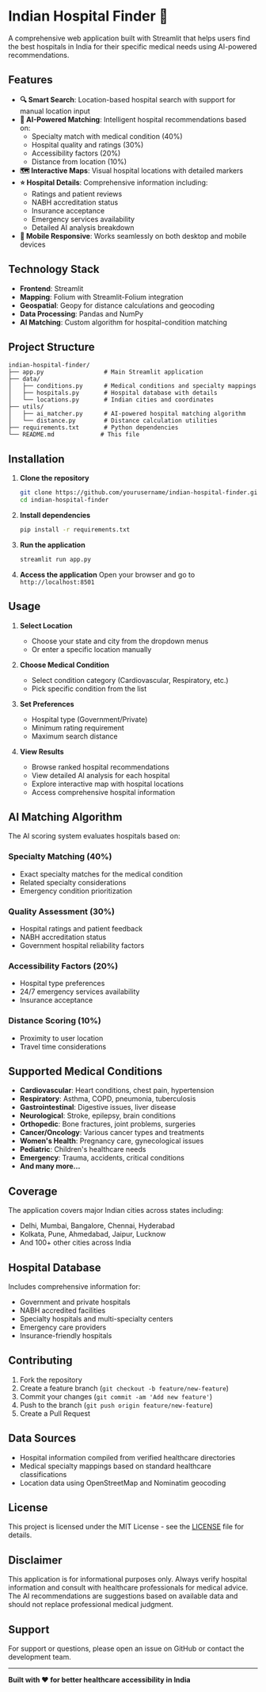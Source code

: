 # Indian Hospital Finder 🏥

A comprehensive web application built with Streamlit that helps users find the best hospitals in India for their specific medical needs using AI-powered recommendations.

## Features

- **🔍 Smart Search**: Location-based hospital search with support for manual location input
- **🤖 AI-Powered Matching**: Intelligent hospital recommendations based on:
  - Specialty match with medical condition (40%)
  - Hospital quality and ratings (30%)
  - Accessibility factors (20%)
  - Distance from location (10%)
- **🗺️ Interactive Maps**: Visual hospital locations with detailed markers
- **⭐ Hospital Details**: Comprehensive information including:
  - Ratings and patient reviews
  - NABH accreditation status
  - Insurance acceptance
  - Emergency services availability
  - Detailed AI analysis breakdown
- **📱 Mobile Responsive**: Works seamlessly on both desktop and mobile devices

## Technology Stack

- **Frontend**: Streamlit
- **Mapping**: Folium with Streamlit-Folium integration
- **Geospatial**: Geopy for distance calculations and geocoding
- **Data Processing**: Pandas and NumPy
- **AI Matching**: Custom algorithm for hospital-condition matching

## Project Structure

```
indian-hospital-finder/
├── app.py                 # Main Streamlit application
├── data/
│   ├── conditions.py      # Medical conditions and specialty mappings
│   ├── hospitals.py       # Hospital database with details
│   └── locations.py       # Indian cities and coordinates
├── utils/
│   ├── ai_matcher.py      # AI-powered hospital matching algorithm
│   └── distance.py        # Distance calculation utilities
├── requirements.txt       # Python dependencies
└── README.md             # This file
```

## Installation

1. **Clone the repository**
   ```bash
   git clone https://github.com/yourusername/indian-hospital-finder.git
   cd indian-hospital-finder
   ```

2. **Install dependencies**
   ```bash
   pip install -r requirements.txt
   ```

3. **Run the application**
   ```bash
   streamlit run app.py
   ```

4. **Access the application**
   Open your browser and go to `http://localhost:8501`

## Usage

1. **Select Location**
   - Choose your state and city from the dropdown menus
   - Or enter a specific location manually

2. **Choose Medical Condition**
   - Select condition category (Cardiovascular, Respiratory, etc.)
   - Pick specific condition from the list

3. **Set Preferences**
   - Hospital type (Government/Private)
   - Minimum rating requirement
   - Maximum search distance

4. **View Results**
   - Browse ranked hospital recommendations
   - View detailed AI analysis for each hospital
   - Explore interactive map with hospital locations
   - Access comprehensive hospital information

## AI Matching Algorithm

The AI scoring system evaluates hospitals based on:

### Specialty Matching (40%)
- Exact specialty matches for the medical condition
- Related specialty considerations
- Emergency condition prioritization

### Quality Assessment (30%)
- Hospital ratings and patient feedback
- NABH accreditation status
- Government hospital reliability factors

### Accessibility Factors (20%)
- Hospital type preferences
- 24/7 emergency services availability
- Insurance acceptance

### Distance Scoring (10%)
- Proximity to user location
- Travel time considerations

## Supported Medical Conditions

- **Cardiovascular**: Heart conditions, chest pain, hypertension
- **Respiratory**: Asthma, COPD, pneumonia, tuberculosis
- **Gastrointestinal**: Digestive issues, liver disease
- **Neurological**: Stroke, epilepsy, brain conditions
- **Orthopedic**: Bone fractures, joint problems, surgeries
- **Cancer/Oncology**: Various cancer types and treatments
- **Women's Health**: Pregnancy care, gynecological issues
- **Pediatric**: Children's healthcare needs
- **Emergency**: Trauma, accidents, critical conditions
- **And many more...**

## Coverage

The application covers major Indian cities across states including:
- Delhi, Mumbai, Bangalore, Chennai, Hyderabad
- Kolkata, Pune, Ahmedabad, Jaipur, Lucknow
- And 100+ other cities across India

## Hospital Database

Includes comprehensive information for:
- Government and private hospitals
- NABH accredited facilities
- Specialty hospitals and multi-specialty centers
- Emergency care providers
- Insurance-friendly hospitals

## Contributing

1. Fork the repository
2. Create a feature branch (`git checkout -b feature/new-feature`)
3. Commit your changes (`git commit -am 'Add new feature'`)
4. Push to the branch (`git push origin feature/new-feature`)
5. Create a Pull Request

## Data Sources

- Hospital information compiled from verified healthcare directories
- Medical specialty mappings based on standard healthcare classifications
- Location data using OpenStreetMap and Nominatim geocoding

## License

This project is licensed under the MIT License - see the [LICENSE](LICENSE) file for details.

## Disclaimer

This application is for informational purposes only. Always verify hospital information and consult with healthcare professionals for medical advice. The AI recommendations are suggestions based on available data and should not replace professional medical judgment.

## Support

For support or questions, please open an issue on GitHub or contact the development team.

---

**Built with ❤️ for better healthcare accessibility in India**